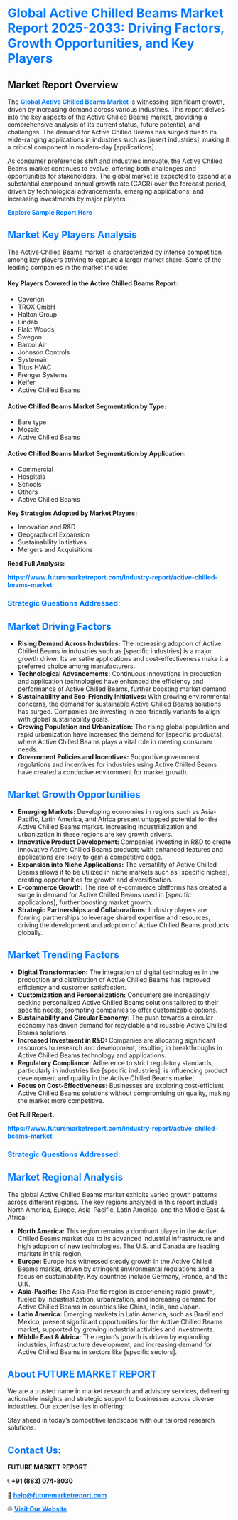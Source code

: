 <h1 style="color: #007BFF;">Global Active Chilled Beams Market Report 2025-2033: Driving Factors, Growth Opportunities, and Key Players</h1>

<section id="overview">
<h2>Market Report Overview</h2>
<p>The <a href="https://www.futuremarketreport.com/industry-report/active-chilled-beams-market" style="color: #007BFF; text-decoration: none;"><strong>Global Active Chilled Beams Market</strong></a> is witnessing significant growth, driven by increasing demand across various industries. This report delves into the key aspects of the Active Chilled Beams market, providing a comprehensive analysis of its current status, future potential, and challenges. The demand for Active Chilled Beams has surged due to its wide-ranging applications in industries such as [insert industries], making it a critical component in modern-day [applications].</p>
<p>As consumer preferences shift and industries innovate, the Active Chilled Beams market continues to evolve, offering both challenges and opportunities for stakeholders. The global market is expected to expand at a substantial compound annual growth rate (CAGR) over the forecast period, driven by technological advancements, emerging applications, and increasing investments by major players.</p>
</section>

<section id="overview">
<p><a href="https://www.futuremarketreport.com/request-sample/reportId=110286" style="color: #007BFF; text-decoration: none;"><strong>Explore Sample Report Here</strong></a></p>
</section>

<section id="key-players">
<h2 style="color: #007BFF;">Market Key Players Analysis</h2>
<p>The Active Chilled Beams market is characterized by intense competition among key players striving to capture a larger market share. Some of the leading companies in the market include:</p>
<h4>Key Players Covered in the Active Chilled Beams Report:</h4>
<ul><li>Caverion</li><li>TROX GmbH</li><li>Halton Group</li><li>Lindab</li><li>Flakt Woods</li><li>Swegon</li><li>Barcol Air</li><li>Johnson Controls</li><li>Systemair</li><li>Titus HVAC</li><li>Frenger Systems</li><li>Keifer</li><li>Active Chilled Beams</li></ul>
<h4>Active Chilled Beams Market Segmentation by Type:</h4>
<ul><li>Bare type</li><li>Mosaic</li><li>Active Chilled Beams</li></ul>

<h4>Active Chilled Beams Market Segmentation by Application:</h4>
<ul><li>Commercial</li><li>Hospitals</li><li>Schools</li><li>Others</li><li>Active Chilled Beams</li></ul>
<p><strong>Key Strategies Adopted by Market Players:</strong></p>
<ul>
<li>Innovation and R&D</li>
<li>Geographical Expansion</li>
<li>Sustainability Initiatives</li>
<li>Mergers and Acquisitions</li>
</ul>
</section>

<section>
<p><strong>Read Full Analysis: </strong></p><a href="https://www.futuremarketreport.com/industry-report/active-chilled-beams-market" style="color: #007BFF; text-decoration: none;"><strong>https://www.futuremarketreport.com/industry-report/active-chilled-beams-market</strong></a>
<h3 style="color: #007BFF;">Strategic Questions Addressed:</h3>
</section>

<section id="driving-factors">
<h2 style="color: #007BFF;">Market Driving Factors</h2>
<ul>
<li><strong>Rising Demand Across Industries:</strong> The increasing adoption of Active Chilled Beams in industries such as [specific industries] is a major growth driver. Its versatile applications and cost-effectiveness make it a preferred choice among manufacturers.</li>
<li><strong>Technological Advancements:</strong> Continuous innovations in production and application technologies have enhanced the efficiency and performance of Active Chilled Beams, further boosting market demand.</li>
<li><strong>Sustainability and Eco-Friendly Initiatives:</strong> With growing environmental concerns, the demand for sustainable Active Chilled Beams solutions has surged. Companies are investing in eco-friendly variants to align with global sustainability goals.</li>
<li><strong>Growing Population and Urbanization:</strong> The rising global population and rapid urbanization have increased the demand for [specific products], where Active Chilled Beams plays a vital role in meeting consumer needs.</li>
<li><strong>Government Policies and Incentives:</strong> Supportive government regulations and incentives for industries using Active Chilled Beams have created a conducive environment for market growth.</li>
</ul>
</section>

<section id="growth-opportunities">
<h2 style="color: #007BFF;">Market Growth Opportunities</h2>
<ul>
<li><strong>Emerging Markets:</strong> Developing economies in regions such as Asia-Pacific, Latin America, and Africa present untapped potential for the Active Chilled Beams market. Increasing industrialization and urbanization in these regions are key growth drivers.</li>
<li><strong>Innovative Product Development:</strong> Companies investing in R&D to create innovative Active Chilled Beams products with enhanced features and applications are likely to gain a competitive edge.</li>
<li><strong>Expansion into Niche Applications:</strong> The versatility of Active Chilled Beams allows it to be utilized in niche markets such as [specific niches], creating opportunities for growth and diversification.</li>
<li><strong>E-commerce Growth:</strong> The rise of e-commerce platforms has created a surge in demand for Active Chilled Beams used in [specific applications], further boosting market growth.</li>
<li><strong>Strategic Partnerships and Collaborations:</strong> Industry players are forming partnerships to leverage shared expertise and resources, driving the development and adoption of Active Chilled Beams products globally.</li>
</ul>
</section>

<section id="trending-factors">
<h2 style="color: #007BFF;">Market Trending Factors</h2>
<ul>
<li><strong>Digital Transformation:</strong> The integration of digital technologies in the production and distribution of Active Chilled Beams has improved efficiency and customer satisfaction.</li>
<li><strong>Customization and Personalization:</strong> Consumers are increasingly seeking personalized Active Chilled Beams solutions tailored to their specific needs, prompting companies to offer customizable options.</li>
<li><strong>Sustainability and Circular Economy:</strong> The push towards a circular economy has driven demand for recyclable and reusable Active Chilled Beams solutions.</li>
<li><strong>Increased Investment in R&D:</strong> Companies are allocating significant resources to research and development, resulting in breakthroughs in Active Chilled Beams technology and applications.</li>
<li><strong>Regulatory Compliance:</strong> Adherence to strict regulatory standards, particularly in industries like [specific industries], is influencing product development and quality in the Active Chilled Beams market.</li>
<li><strong>Focus on Cost-Effectiveness:</strong> Businesses are exploring cost-efficient Active Chilled Beams solutions without compromising on quality, making the market more competitive.</li>
</ul>
</section>

<section>
<p><strong>Get Full Report: </strong></p><a href="https://www.futuremarketreport.com/industry-report/active-chilled-beams-market" style="color: #007BFF; text-decoration: none;"><strong>https://www.futuremarketreport.com/industry-report/active-chilled-beams-market</strong></a>
<h3 style="color: #007BFF;">Strategic Questions Addressed:</h3>
</section>


<section id="regional-analysis">
<h2 style="color: #007BFF;">Market Regional Analysis</h2>
<p>The global Active Chilled Beams market exhibits varied growth patterns across different regions. The key regions analyzed in this report include North America, Europe, Asia-Pacific, Latin America, and the Middle East & Africa:</p>
<ul>
<li><strong>North America:</strong> This region remains a dominant player in the Active Chilled Beams market due to its advanced industrial infrastructure and high adoption of new technologies. The U.S. and Canada are leading markets in this region.</li>
<li><strong>Europe:</strong> Europe has witnessed steady growth in the Active Chilled Beams market, driven by stringent environmental regulations and a focus on sustainability. Key countries include Germany, France, and the U.K.</li>
<li><strong>Asia-Pacific:</strong> The Asia-Pacific region is experiencing rapid growth, fueled by industrialization, urbanization, and increasing demand for Active Chilled Beams in countries like China, India, and Japan.</li>
<li><strong>Latin America:</strong> Emerging markets in Latin America, such as Brazil and Mexico, present significant opportunities for the Active Chilled Beams market, supported by growing industrial activities and investments.</li>
<li><strong>Middle East & Africa:</strong> The region’s growth is driven by expanding industries, infrastructure development, and increasing demand for Active Chilled Beams in sectors like [specific sectors].</li>
</ul>
</section>

<footer>
<h2 style="color: #007BFF;">About FUTURE MARKET REPORT</h2>
<p>We are a trusted name in market research and advisory services, delivering actionable insights and strategic support to businesses across diverse industries. Our expertise lies in offering:</p>

<p>Stay ahead in today’s competitive landscape with our tailored research solutions.</p>

<h2 style="color: #007BFF;">Contact Us:</h2>
<p><strong>FUTURE MARKET REPORT</strong></p>
<p>📞 <strong>+91 (883) 074-8030</strong></p>
<p>📧 <strong><a href="mailto:help@futuremarketreport.com" style="color: #007BFF;">help@futuremarketreport.com</a></strong></p>
<p>🌐 <strong><a href="https://www.futuremarketreport.com/" style="color: #007BFF;">Visit Our Website</a></strong></p>
</footer>